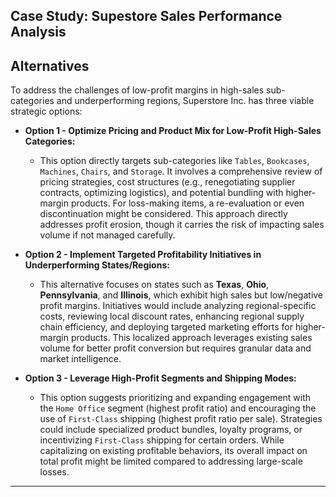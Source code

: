 <h2>Case Study: Supestore Sales Performance Analysis</h2>


<h2>Alternatives</h2>

To address the challenges of low-profit margins in high-sales sub-categories and underperforming regions, Superstore Inc. has three viable strategic options:  
      
- <b>Option 1 - Optimize Pricing and Product Mix for Low-Profit High-Sales Categories:</b>
  - This option directly targets sub-categories like `Tables`, `Bookcases`, `Machines`, `Chairs`, and `Storage`. It involves a comprehensive review of pricing strategies, cost structures (e.g., renegotiating supplier contracts, optimizing logistics), and potential bundling with higher-margin products. For loss-making items, a re-evaluation or even discontinuation might be considered. This approach directly addresses profit erosion, though it carries the risk of impacting sales volume if not managed carefully.
      
- <b>Option 2 - Implement Targeted Profitability Initiatives in Underperforming States/Regions:</b>
  - This alternative focuses on states such as <b>Texas</b>, <b>Ohio</b>, <b>Pennsylvania</b>, and <b>Illinois</b>, which exhibit high sales but low/negative profit margins. Initiatives would include analyzing regional-specific costs, reviewing local discount rates, enhancing regional supply chain efficiency, and deploying targeted marketing efforts for higher-margin products. This localized approach leverages existing sales volume for better profit conversion but requires granular data and market intelligence.
      
- <b>Option 3 - Leverage High-Profit Segments and Shipping Modes:</b>
  - This option suggests prioritizing and expanding engagement with the `Home Office` segment (highest profit ratio) and encouraging the use of `First-Class` shipping (highest profit ratio per sale). Strategies could include specialized product bundles, loyalty programs, or incentivizing `First-Class` shipping for certain orders. While capitalizing on existing profitable behaviors, its overall impact on total profit might be limited compared to addressing large-scale losses.

---
